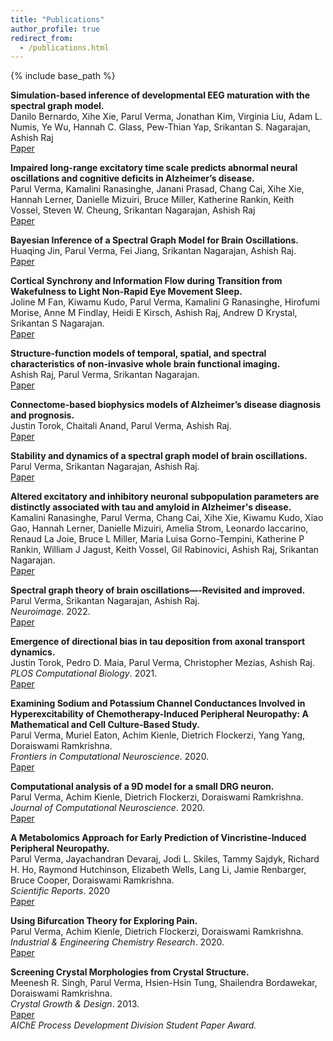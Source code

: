 ```yaml
---
title: "Publications"
author_profile: true
redirect_from: 
  - /publications.html
---
```


{% include base_path %}

<!-- Leave two spaces at the end -->  

**Simulation-based inference of developmental EEG maturation with the spectral graph model.**  
Danilo Bernardo, Xihe Xie, Parul Verma, Jonathan Kim, Virginia Liu, Adam L. Numis, Ye Wu, Hannah C. Glass, Pew-Thian Yap, Srikantan S. Nagarajan, Ashish Raj  
[Paper](https://www.nature.com/articles/s42005-024-01748-w)

**Impaired long-range excitatory time scale predicts abnormal neural oscillations and cognitive deficits in Alzheimer’s disease.**  
Parul Verma, Kamalini Ranasinghe, Janani Prasad, Chang Cai, Xihe Xie, Hannah Lerner, Danielle Mizuiri, Bruce Miller, Katherine Rankin, Keith Vossel, Steven W. Cheung, Srikantan Nagarajan, Ashish Raj  
[Paper](https://alzres.biomedcentral.com/articles/10.1186/s13195-024-01426-7)

**Bayesian Inference of a Spectral Graph Model for Brain Oscillations.**  
Huaqing Jin, Parul Verma, Fei Jiang, Srikantan Nagarajan, Ashish Raj.  
[Paper](https://doi.org/10.1016/j.neuroimage.2023.120278)

**Cortical Synchrony and Information Flow during Transition from Wakefulness to Light Non-Rapid Eye Movement Sleep.**  
Joline M Fan, Kiwamu Kudo, Parul Verma, Kamalini G Ranasinghe, Hirofumi Morise, Anne M Findlay, Heidi E Kirsch, Ashish Raj, Andrew D Krystal, Srikantan S Nagarajan.    
[Paper](https://www.jneurosci.org/content/43/48/8157)  

**Structure-function models of temporal, spatial, and spectral characteristics of non-invasive whole brain functional imaging.**  
Ashish Raj, Parul Verma, Srikantan Nagarajan.  
[Paper](https://www.frontiersin.org/articles/10.3389/fnins.2022.959557/full)

**Connectome-based biophysics models of Alzheimer’s disease diagnosis and prognosis.**  
Justin Torok, Chaitali Anand, Parul Verma, Ashish Raj.  
[Paper](https://www.sciencedirect.com/science/article/pii/S1931524422001815)

**Stability and dynamics of a spectral graph model of brain oscillations.**  
Parul Verma, Srikantan Nagarajan, Ashish Raj.  
[Paper](https://direct.mit.edu/netn/article/doi/10.1162/netn_a_00263/112205/Stability-and-dynamics-of-a-spectral-graph-model)  

**Altered excitatory and inhibitory neuronal subpopulation parameters are distinctly associated with tau and amyloid in Alzheimer's disease.**  
Kamalini Ranasinghe, Parul Verma, Chang Cai, Xihe Xie, Kiwamu Kudo, Xiao Gao, Hannah Lerner, Danielle Mizuiri, Amelia Strom, Leonardo Iaccarino, Renaud La Joie, Bruce L Miller, Maria Luisa Gorno-Tempini, Katherine P Rankin, William J Jagust, Keith Vossel, Gil Rabinovici, Ashish Raj, Srikantan Nagarajan.  
[Paper](https://elifesciences.org/articles/77850)  

**Spectral graph theory of brain oscillations—-Revisited and improved.**  
Parul Verma, Srikantan Nagarajan, Ashish Raj.  
*Neuroimage*. 2022.  
[Paper](https://www.sciencedirect.com/science/article/pii/S1053811922000490?via%3Dihub)  

**Emergence of directional bias in tau deposition from axonal transport dynamics.**  
Justin Torok, Pedro D. Maia, Parul Verma, Christopher Mezias, Ashish Raj.  
*PLOS Computational Biology*. 2021.  
[Paper](https://journals.plos.org/ploscompbiol/article?id=10.1371/journal.pcbi.1009258)

**Examining Sodium and Potassium Channel Conductances Involved in Hyperexcitability of Chemotherapy-Induced Peripheral Neuropathy: A Mathematical and Cell Culture-Based Study.**  
Parul Verma, Muriel Eaton, Achim Kienle, Dietrich Flockerzi, Yang Yang, Doraiswami Ramkrishna.  
*Frontiers in Computational Neuroscience*. 2020.  
[Paper](https://www.frontiersin.org/articles/10.3389/fncom.2020.564980/full)

**Computational analysis of a 9D model for a small DRG neuron.**  
Parul Verma, Achim Kienle, Dietrich Flockerzi, Doraiswami Ramkrishna.  
*Journal of Computational Neuroscience*. 2020.  
[Paper](https://link.springer.com/article/10.1007/s10827-020-00761-6)  

<!-- Leave two spaces at the end -->

**A Metabolomics Approach for Early Prediction of Vincristine-Induced Peripheral Neuropathy.**  
Parul Verma, Jayachandran Devaraj, Jodi L. Skiles, Tammy Sajdyk, Richard H. Ho, Raymond Hutchinson, Elizabeth Wells, Lang Li, Jamie Renbarger, Bruce Cooper, Doraiswami Ramkrishna.  
*Scientific Reports*. 2020  
[Paper](https://www.nature.com/articles/s41598-020-66815-y)

**Using Bifurcation Theory for Exploring Pain.**  
Parul Verma, Achim Kienle, Dietrich Flockerzi, Doraiswami Ramkrishna.  
*Industrial & Engineering Chemistry Research*. 2020.  
[Paper](https://pubs.acs.org/doi/10.1021/acs.iecr.9b04495)  

<!-- to leave a space: type "&nbsp;" -->

**Screening Crystal Morphologies from Crystal Structure.**  
Meenesh R. Singh, Parul Verma, Hsien-Hsin Tung, Shailendra Bordawekar, Doraiswami Ramkrishna.  
*Crystal Growth & Design*. 2013.  
[Paper](https://www.semanticscholar.org/paper/Screening-Crystal-Morphologies-from-Crystal-Singh-Verma/59290e17f35566385f0f4465bf8e6eb9713940c6)  
*AIChE Process Development Division Student Paper Award.*

<!-- The [DBLP](http://dblp.uni-trier.de/pers/hd/p/Pillutla:Venkata_Krishna) listing provides a comprehensive list of my publications. -->
